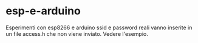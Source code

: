 # esp-e-arduino
Esperimenti con esp8266 e arduino
ssid e password reali vanno inserite in un file access.h che non viene inviato.
Vedere l'esempio.
